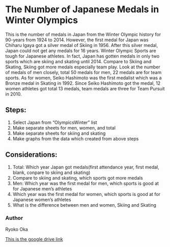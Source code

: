 # The Number of Japanese Medals in Winter Olympics

This is the number of medals in Japan from the Winter Olympic history for 90-years from 1924 to 2014. However, the first medal for Japan was Chiharu Igaya got a silver medal of Skiing in 1956. After this silver medal, Japan could not get any medals for 16 years. Winter Olympic Sports are tough for Japanese athletes. In fact, Japan has gotten medals in only two sports which are skiing and skating until 2014. 
Compare to Skiing and Skating, Skiing got more medals especially team play. 
Look at the number of medals of men closely, total 50 medals for men, 22 medals are for team sports.
As for women, Seiko Hashimoto was the first medalist which was a Bronze medal in Skating in 1992. Since Seiko Hashimoto got the medal, 12 women athletes got total 13 medals, team medals are three for Team Pursuit in 2010.


## Steps:
1. Select Japan from “OlympicsWinter” list
2. Make separate sheets for men, women, and total
3. Make separate sheets for skiing and skating
3. Make graphs from the data which created from above steps


## Considerations:
1. Total: Which year Japan got medals(first attendance year, first medal, blank, conpare to skiing and skating)
2. Compare to skiing and skating, which sports got more medals
3. Men: Which year was the first medal for men, which sports is good at for Japanese men’s athletes
4. Which year was the first medal for women, which sports is good at for Japanese women’s athletes
5. What is the difference between men and women, Skiing and Skating


### Author
Ryoko Oka

[This is the google drive link](https://drive.google.com/file/d/1MJ4OaVdTC4Hjjj-iLgFiSSdwhR70GR_v/view?usp=sharing)
